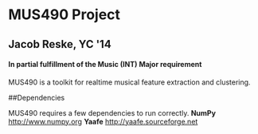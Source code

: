 # MUS490 Project
## Jacob Reske, YC '14 
#### In partial fulfillment of the Music (INT) Major requirement

MUS490 is a toolkit for realtime musical feature extraction and clustering.


##Dependencies

MUS490 requires a few dependencies to run correctly.
**NumPy** http://www.numpy.org
**Yaafe** http://yaafe.sourceforge.net